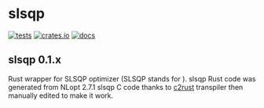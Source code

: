 # slsqp

[![tests](https://github.com/relf/slsqp/workflows/tests/badge.svg)](https://github.com/relf/slsqp/actions?query=workflow%3Atests)
[![crates.io](https://img.shields.io/crates/v/slsqp)](https://crates.io/crates/slsqp)
[![docs](https://docs.rs/slsqp/badge.svg)](https://docs.rs/slsqp)

## slsqp 0.1.x

Rust wrapper for SLSQP optimizer (SLSQP stands for ). 
slsqp Rust code was generated from NLopt 2.7.1 slsqp C code thanks to [c2rust](https://github.com/immunant/c2rust) transpiler then
manually edited to make it work.

